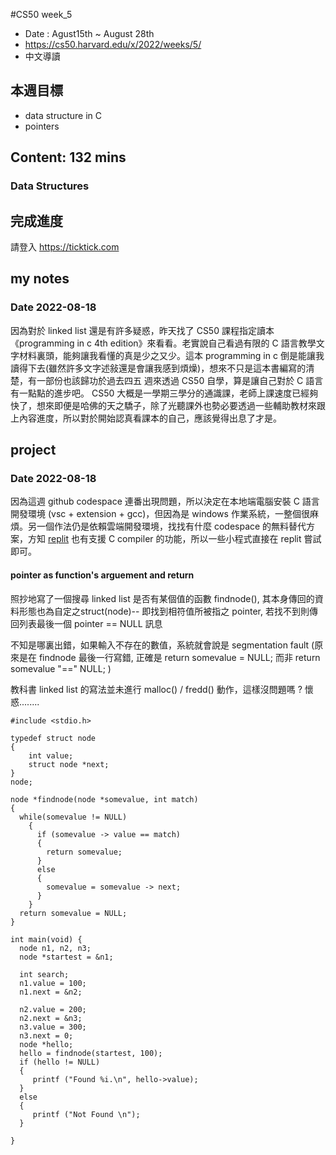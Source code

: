#CS50 week_5
- Date : Agust15th ~ August 28th
- https://cs50.harvard.edu/x/2022/weeks/5/
- 中文導讀

## 本週目標
- data structure in C
- pointers

## Content:  132 mins
### Data Structures



## 完成進度
請登入 https://ticktick.com

## my notes
### Date 2022-08-18

因為對於 linked list 還是有許多疑惑，昨天找了 CS50 課程指定讀本《programming in c 4th edition》來看看。老實說自己看過有限的 C 語言教學文字材料裏頭，能夠讓我看懂的真是少之又少。這本 programming in c 倒是能讓我讀得下去(雖然許多文字述敍還是會讓我感到煩燥)，想來不只是這本書編寫的清楚，有一部份也該歸功於過去四五
週來透過 CS50  自學，算是讓自己對於 C 語言有一點點的進步吧。
CS50 大概是一學期三學分的通識課，老師上課速度已經夠快了，想來即便是哈佛的天之驕子，除了光聽課外也勢必要透過一些輔助教材來跟上內容進度，所以對於開始認真看課本的自己，應該覺得出息了才是。


## project


### Date 2022-08-18
因為這週 github codespace 連番出現問題，所以決定在本地端電腦安裝 C 語言開發環境 (vsc + extension + gcc)，但因為是 windows 作業系統，一整個很麻煩。另一個作法仍是依賴雲端開發環境，找找有什麼 codespace 的無料替代方案，方知 [replit](https://replit.com/) 也有支援 C compiler 的功能，所以一些小程式直接在 replit 
 嘗試即可。



#### pointer as function's arguement and return

照抄地寫了一個搜尋 linked list 是否有某個值的函數 findnode(), 其本身傳回的資料形態也為自定之struct(node)--
即找到相符值所被指之 pointer, 若找不到則傳回列表最後一個 pointer == NULL 訊息

不知是哪裏出錯，如果輸入不存在的數值，系統就會說是 segmentation fault (原來是在 findnode 最後一行寫錯, 正確是 return somevalue = NULL; 而非  return somevalue "==" NULL; )

教科書 linked list 的寫法並未進行 malloc()  / fredd() 動作，這樣沒問題嗎 ? 懷惑........

```
#include <stdio.h>

typedef struct node
{
    int value;
    struct node *next; 
}
node;

node *findnode(node *somevalue, int match)
{
  while(somevalue != NULL)
    {
      if (somevalue -> value == match)
      {
        return somevalue;
      }
      else
      {
        somevalue = somevalue -> next;
      }
    }
  return somevalue = NULL;
}

int main(void) {
  node n1, n2, n3;
  node *startest = &n1;

  int search;
  n1.value = 100;
  n1.next = &n2;

  n2.value = 200;
  n2.next = &n3;
  n3.value = 300;
  n3.next = 0;
  node *hello;
  hello = findnode(startest, 100);
  if (hello != NULL)
  {
     printf ("Found %i.\n", hello->value);
  }
  else
  {
     printf ("Not Found \n");
  }
    
}

```
